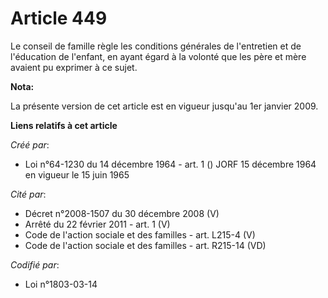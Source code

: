 # Article 449

Le conseil de famille règle les conditions générales de l'entretien et de l'éducation de l'enfant, en ayant égard à la
volonté que les père et mère avaient pu exprimer à ce sujet.

**Nota:**

La présente version de cet article est en vigueur jusqu'au 1er janvier 2009.

**Liens relatifs à cet article**

_Créé par_:

  - Loi n°64-1230 du 14 décembre 1964 - art. 1 () JORF 15 décembre 1964 en vigueur le 15 juin 1965

_Cité par_:

  - Décret n°2008-1507 du 30 décembre 2008 (V)
  - Arrêté du 22 février 2011 - art. 1 (V)
  - Code de l'action sociale et des familles - art. L215-4 (V)
  - Code de l'action sociale et des familles - art. R215-14 (VD)

_Codifié par_:

  - Loi n°1803-03-14
